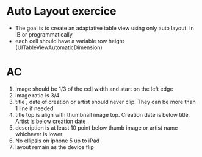 # Auto Layout exercice

- The goal is to create an adaptative table view using only auto layout. In IB or programmatically
- each cell should have a variable row height (UITableViewAutomaticDimension)

# AC
1. Image should be 1/3 of the cell width and start on the left edge
2. image ratio is 3/4
3. title , date of creation or artist should never clip. They can be more than 1 line if needed
4. title top is align with thumbnail image top. Creation date is below title, Artist is below creation date
5. description is at least 10 point below thumb image or artist name whichever is lower
6. No ellipsis on iphone 5 up to iPad
7. layout remain as the device flip

